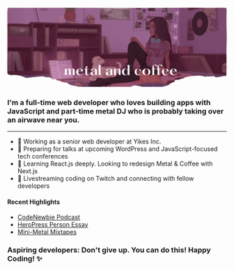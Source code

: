 ![Header Illustration for Metal & Coffee](banner.gif)
### I'm a full-time web developer who loves building apps with JavaScript and part-time metal DJ who is probably taking over an airwave near you. 
<hr>

- 🔭 Working as a senior web developer at Yikes Inc.
- 📝 Preparing for talks at upcoming WordPress and JavaScript-focused tech conferences
- 🌱 Learning React.js deeply. Looking to redesign Metal & Coffee with Next.js
- 👯 Livestreaming coding on Twitch and connecting with fellow developers

#### Recent Highlights
- [CodeNewbie Podcast](https://www.codenewbie.org/podcast/what-does-wordpress-development-look-like)
- [HeroPress Person Essay](https://heropress.com/essays/believe-in-yourself/)
- [Mini-Metal Mixtapes](https://www.mixcloud.com/metalandcoffee/)

### Aspiring developers: Don't give up. You can do this! Happy Coding! ✨

<!-- Add Social Media Icons -->

